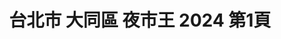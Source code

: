 ---
title: "台北市 大同區 夜市王 2024 第1頁"
description: "台北市 大同區 夜市王 2024 獲獎餐廳 第1頁"
keywords:
  - 美食競賽
  - 台灣美食
  - 美食精選
datePublished: "2025-06-30"
dateModified: "2025-07-05"
city: "台北市"
district: "大同區"
award: "夜市王"
year: "2024"
page: 1
count: 6

restaurants:
  - name: "FUN SUN G"
    city: "台北市"
    district: "大同區"
    address: "台北市大同區寧夏夜市071號攤位"
    phone: "0988827326"
    geo: "25.05621670586894, 121.51545592782904"
    link: "台北市/大同區/FUN_SUN_G"
    google_map: "https://maps.app.goo.gl/qnCLBPTRvzPjwGy46"
    footinder: "https://footinder.com.tw/%E5%8F%B0%E5%8C%97%E5%B8%82%E5%A4%A7%E5%90%8C%E5%8D%80/129817/"
    award:
    - name: "夜市王"
      year: "2024"
  - name: "圓環邊蚵仔煎"
    city: "台北市"
    district: "大同區"
    address: "台北市大同區寧夏路46號"
    phone: "0225580198"
    geo: "25.056406700884107, 121.51528924577278"
    link: "台北市/大同區/圓環邊蚵仔煎"
    google_map: "https://maps.app.goo.gl/dcsLBAgdZbyVhtkRA"
    footinder: "https://footinder.com.tw/%E5%8F%B0%E5%8C%97%E5%B8%82%E5%A4%A7%E5%90%8C%E5%8D%80/167062/"
    award:
    - name: "夜市王"
      year: "2024"
  - name: "李掌伯"
    city: "台北市"
    district: "大同區"
    address: "台北市大同區寧夏路22之9號"
    phone: "0225566466"
    geo: "25.055433646860955, 121.51497364019197"
    link: "台北市/大同區/李掌伯"
    google_map: "https://maps.app.goo.gl/ohNuvv8QAHSrHU1j9"
    footinder: "https://footinder.com.tw/%e5%8f%b0%e5%8c%97%e5%b8%82%e5%a4%a7%e5%90%8c%e5%8d%80/35027/"
    award:
    - name: "夜市王"
      year: "2024"
  - name: "林振櫂燒麻糬"
    city: "台北市"
    district: "大同區"
    address: "台北市大同區寧夏路97號攤位"
    phone: "0936839290"
    geo: "25.05598798622284, 121.51532105379347"
    link: "台北市/大同區/林振櫂燒麻糬"
    google_map: "https://maps.app.goo.gl/vRnxEvs7Fo93i8mB8"
    footinder: "https://footinder.com.tw/%E5%8F%B0%E5%8C%97%E5%B8%82%E5%A4%A7%E5%90%8C%E5%8D%80/109440/"
    award:
    - name: "夜市王"
      year: "2024"
  - name: "飄香牛肉麵館"
    city: "台北市"
    district: "大同區"
    address: "台北市大同區寧夏路12號1樓"
    phone: "0225557638"
    geo: "25.054654412880268, 121.51476057728138"
    link: "台北市/大同區/飄香牛肉麵館"
    google_map: "https://maps.app.goo.gl/v7AqZQA1at1RPTEV6"
    footinder: "https://footinder.com.tw/%e5%8f%b0%e5%8c%97%e5%b8%82%e5%a4%a7%e5%90%8c%e5%8d%80/30406/"
    award:
    - name: "夜市王"
      year: "2024"
  - name: "先來厚到章魚燒"
    city: "台北市"
    district: "大同區"
    address: "台北市大同區寧夏路007號攤位"
    phone: "0900115593"
    geo: "25.05686103296426, 121.51557884017375"
    link: "台北市/大同區/先來厚到章魚燒"
    google_map: "https://maps.app.goo.gl/7sfCpfBRAakBzhjh7"
    footinder: "https://footinder.com.tw/%E5%8F%B0%E5%8C%97%E5%B8%82%E5%A4%A7%E5%90%8C%E5%8D%80/362111/"
    award:
    - name: "夜市王"
      year: "2024"
---